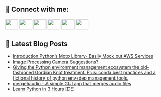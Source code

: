 ## 🔎 Connect with me:
[<img height="32" width="40" src="https://cdn.jsdelivr.net/npm/simple-icons@v5/icons/telegram.svg" />](https://t.me/bullbesh)
[<img height="32" width="40" src="https://cdn.jsdelivr.net/npm/simple-icons@v5/icons/vk.svg" />](https://vk.com/bullbesh)
[<img height="32" width="40" src="https://cdn.jsdelivr.net/npm/simple-icons@v5/icons/twitter.svg" />](https://twitter.com/bullbesh1)
[<img height="32" width="40" src="https://cdn.jsdelivr.net/npm/simple-icons@v5/icons/instagram.svg" />](https://www.instagram.com/bullbesh)
[<img height="32" width="40" src="https://cdn.jsdelivr.net/npm/simple-icons@v5/icons/reddit.svg" />](https://www.reddit.com/user/bullbesh)
[<img height="32" width="40" src="https://cdn.jsdelivr.net/npm/simple-icons@v5/icons/youtube.svg" />](https://www.youtube.com/channel/UCtfjRs6uzgq5mfm8S06WTcg)

## 📕 Latest Blog Posts
<!-- BLOG-POST-LIST:START -->
- [Introduction Python’s Moto Library- Easily Mock out AWS Services](https://www.reddit.com/r/Python/comments/ubon6t/introduction_pythons_moto_library_easily_mock_out/)
- [Image Processing Camera Suggestions?](https://www.reddit.com/r/Python/comments/ubo3za/image_processing_camera_suggestions/)
- [Giving the Python environment management ecosystem the old-fashioned Gordian Knot treatment. Plus: conda best practices and a fictional history of python env+dep management tools.](https://www.reddit.com/r/Python/comments/ubn40k/giving_the_python_environment_management/)
- [merge5audio - A simple GUI app that merges audio files](https://www.reddit.com/r/Python/comments/ublodl/merge5audio_a_simple_gui_app_that_merges_audio/)
- [Learn Python in 3 Hours [DE]](https://www.reddit.com/r/Python/comments/ubl5x7/learn_python_in_3_hours_de/)
<!-- BLOG-POST-LIST:END -->
